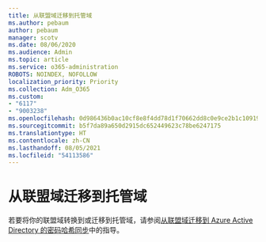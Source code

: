 ```yaml
---
title: 从联盟域迁移到托管域
ms.author: pebaum
author: pebaum
manager: scotv
ms.date: 08/06/2020
ms.audience: Admin
ms.topic: article
ms.service: o365-administration
ROBOTS: NOINDEX, NOFOLLOW
localization_priority: Priority
ms.collection: Adm_O365
ms.custom:
- "6117"
- "9003238"
ms.openlocfilehash: 0d986436b0ac10cf8e8f4dd78d1f70662dd8c0e9ce2b1c109191851fe9dd18e9
ms.sourcegitcommit: b5f7da89a650d2915dc652449623c78be6247175
ms.translationtype: HT
ms.contentlocale: zh-CN
ms.lasthandoff: 08/05/2021
ms.locfileid: "54113586"
---
```

# <a name="migrate-from-federated-domain-to-managed-domain"></a>从联盟域迁移到托管域

若要将你的联盟域转换到或迁移到托管域，请参阅[从联盟域迁移到 Azure Active Directory 的密码哈希同步](https://docs.microsoft.com/azure/active-directory/hybrid/plan-migrate-adfs-password-hash-sync)中的指导。